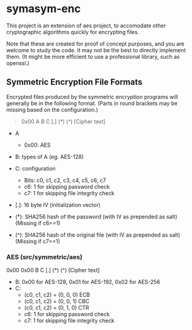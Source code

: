 # symasym-enc
This project is an extension of aes project, to accomodate other cryptographic algorithms quickly for encrypting files.

Note that these are created for proof of concept purposes, and you are welcome to study the code.
It may not be the best to directly implement them. (It might be more efficient to use a professional library, such as openssl.)
## Symmetric Encryption File Formats

Encrypted files produced by the symmetric encryption programs will generally be in the following format. (Parts in round brackets may be missing based on the configuration.)
> 0x00 A B C [.] (*) (^) [Cipher text]

* A
    * 0x00: AES

* B: types of A (eg. AES-128)

* C: configuration
    * Bits: c0, c1, c2, c3, c4, c5, c6, c7
    * c6: 1 for skipping password check
    * c7: 1 for skipping file integrity check

* [.]: 16 byte IV (initialization vector)
* (*): SHA256 hash of the password (with IV as prepended as salt) (Missing if c6==1)
* (^): SHA256 hash of the original file (with IV as prepended as salt) (Missing if c7==1)

### AES (src/symmetric/aes)
0x00 0x00 B C [.] (*) (^) [Cipher text]
* B: 0x00 for AES-128, 0x01 for AES-192, 0x02 for AES-256
* C:
    * (c0, c1, c2) = (0, 0, 0) ECB
    * (c0, c1, c2) = (0, 0, 1) CBC
    * (c0, c1, c2) = (0, 1, 0) CTR
    * c6: 1 for skipping password check
    * c7: 1 for skipping file integrity check

